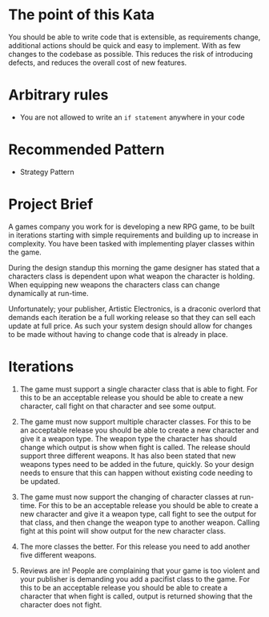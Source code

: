 # The point of this Kata
You should be able to write code that is extensible, as requirements change, additional actions should be quick and easy to implement. With as few changes to the codebase as possible. This reduces the risk of introducing defects, and reduces the overall cost of new features.

# Arbitrary rules
- You are not allowed to write an `if statement` anywhere in your code

# Recommended Pattern
- Strategy Pattern

# Project Brief

A games company you work for is developing a new RPG game, to be built in iterations starting with simple requirements and building up to increase in complexity. You have been tasked with implementing player classes within the game. 

During the design standup this morning the game designer has stated that a characters class is dependent upon what weapon the character is holding. When equipping new weapons the characters class can change dynamically at run-time.

Unfortunately; your publisher, Artistic Electronics, is a draconic overlord that demands each iteration be a full working release so that they can sell each update at full price. As such your system design should allow for changes to be made without having to change code that is already in place.

# Iterations

1. The game must support a single character class that is able to fight. For this to be an acceptable release you should be able to create a new character, call fight on that character and see some output.

2. The game must now support multiple character classes. For this to be an acceptable release you should be able to create a new character and give it a weapon type. The weapon type the character has should change which output is show when fight is called. The release should support three different weapons.  It has also been stated that new weapons types need to be added in the future, quickly. So your design needs to ensure that this can happen without existing code needing to be updated.

3. The game must now support the changing of character classes at run-time. For this to be an acceptable release you should be able to create a new character and give it a weapon type, call fight to see the output for that class, and then change the weapon type to another weapon. Calling fight at this point will show output for the new character class.

4. The more classes the better. For this release you need to add another five different weapons.

5. Reviews are in! People are complaining that your game is too violent and your publisher is demanding you add a pacifist class to the game. For this to be an acceptable release you should be able to create a character that when fight is called, output is returned showing that the character does not fight.
